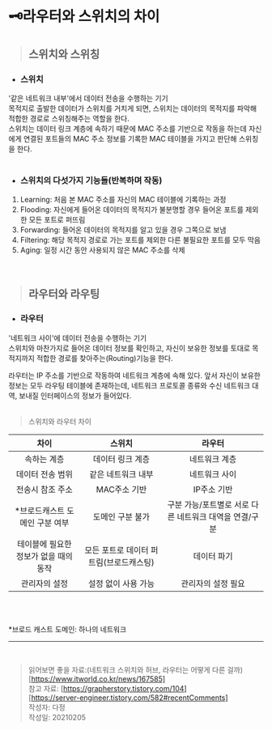 # 🗝라우터와 스위치의 차이  
  
> ## 스위치와 스위칭  
  
  * ### 스위치  

  '같은 네트워크 내부'에서 데이터 전송을 수행하는 기기  
  목적지로 출발한 데이터가 스위치를 거치게 되면, 스위치는 데이터의 목적지를 파악해 적합한 경로로 스위칭해주는 역할을 한다.  
  스위치는 데이터 링크 계층에 속하기 때문에 MAC 주소를 기반으로 작동을 하는데 자신에게 연결된 포트들의 MAC 주소 정보를 기록한 MAC 테이블을 가지고 판단해 스위칭을 한다.  
<br>

  * ### 스위치의 다섯가지 기능들(반복하며 작동)  

  1. Learning: 처음 본 MAC 주소를 자신의 MAC 테이블에 기록하는 과정  
  2. Flooding: 자신에게 들어온 데이터의 목적지가 불분명할 경우 들어온 포트를 제외한 모든 포트로 퍼뜨림  
  3. Forwarding: 들어온 데이터의 목적지를 알고 있을 경우 그쪽으로 보냄  
  4. Filtering: 해당 목적지 경로로 가는 포트를 제외한 다른 불필요한 포트를 모두 막음  
  5. Aging: 일정 시간 동안 사용되지 않은 MAC 주소를 삭제  
    
<Br>

> ## 라우터와 라우팅  
* ### 라우터  
'네트워크 사이'에 데이터 전송을 수행하는 기기  
스위치와 마찬가지로 들어온 데이터 정보를 확인하고, 자신이 보유한 정보를 토대로 목적지까지 적합한 경로를 찾아주는(Routing)기능을 한다.  

라우터는 IP 주소를 기반으로 작동하여 네트워크 계층에 속해 있다. 앞서 자신이 보유한 정보는 모두 라우팅 테이블에 존재하는데, 네트워크 프로토콜 종류와 수신 네트워크 대역, 보내질 인터페이스의 정보가 들어있다.  
<br> 

> 스위치와 라우터 차이  
  

|차이|스위치|라우터|
|:------:|:---:|:---:|
|속하는 계층|데이터 링크 계층|네트워크 계층|
|데이터 전송 범위|같은 네트워크 내부|네트워크 사이|
|전송시 참조 주소|MAC주소 기반|IP주소 기반|
|*브로드캐스트 도메인 구분 여부|도메인 구분 불가|구분 가능/포트별로 서로 다른 네트워크 대역을 연결/구분|
|테이블에 필요한 정보가 없을 때의 동작|모든 포트로 데이터 퍼트림(브로드캐스팅)|데이터 파기|
|관리자의 설정|설정 없이 사용 가능|관리자의 설정 필요|


<br>
<br>

*브로드 캐스트 도메인: 하나의 네트워크  
<hr>
<br>

> 읽어보면 좋을 자료:(네트워크 스위치와 허브, 라우터는 어떻게 다른 걸까)[https://www.itworld.co.kr/news/167585]  
참고 자료: [https://grapherstory.tistory.com/104]  
[https://server-engineer.tistory.com/582#recentComments]  
작성자: 다정  
작성일: 20210205